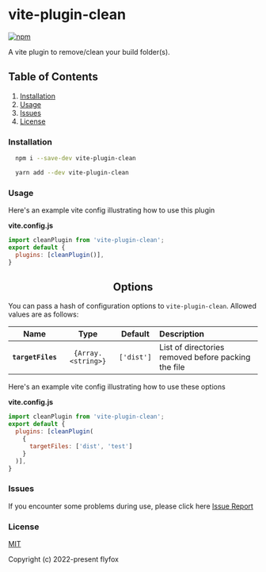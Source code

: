 # vite-plugin-clean

[![npm](https://d25lcipzij17d.cloudfront.net/badge.svg?id=js&r=r&type=6e&v=0.1.0&x2=0)](https://github.com/z-ti/vite-plugin-clean)

A vite plugin to remove/clean your build folder(s).

## Table of Contents

1.  [Installation](#installation)
2.  [Usage](#usage)
3.  [Issues](#issues)
4.  [License](#license)

### Installation

<a name="installation"></a>

```bash
  npm i --save-dev vite-plugin-clean
```

```bash
  yarn add --dev vite-plugin-clean
```

### Usage

<a name="usage"></a>

Here's an example vite config illustrating how to use this plugin

**vite.config.js**
```js
import cleanPlugin from 'vite-plugin-clean';
export default {
  plugins: [cleanPlugin()],
}
```
<h2 align="center">Options</h2>

You can pass a hash of configuration options to `vite-plugin-clean`.
Allowed values are as follows:

|Name|Type|Default|Description|
|:--:|:--:|:-----:|:----------|
|**`targetFiles`**|`{Array.<string>}`|`['dist']`|List of directories removed before packing the file|

Here's an example vite config illustrating how to use these options

**vite.config.js**
```js
import cleanPlugin from 'vite-plugin-clean';
export default {
  plugins: [cleanPlugin(
    {
      targetFiles: ['dist', 'test']
    }
  )],
}
```

### Issues

<a name="issues"></a>

If you encounter some problems during use, please click here [Issue Report](https://github.com/z-ti/vite-plugin-clean/issues)

### License

<a name="license"></a>

[MIT](https://github.com/z-ti/vite-plugin-clean/blob/master/LICENSE)

Copyright (c) 2022-present flyfox
